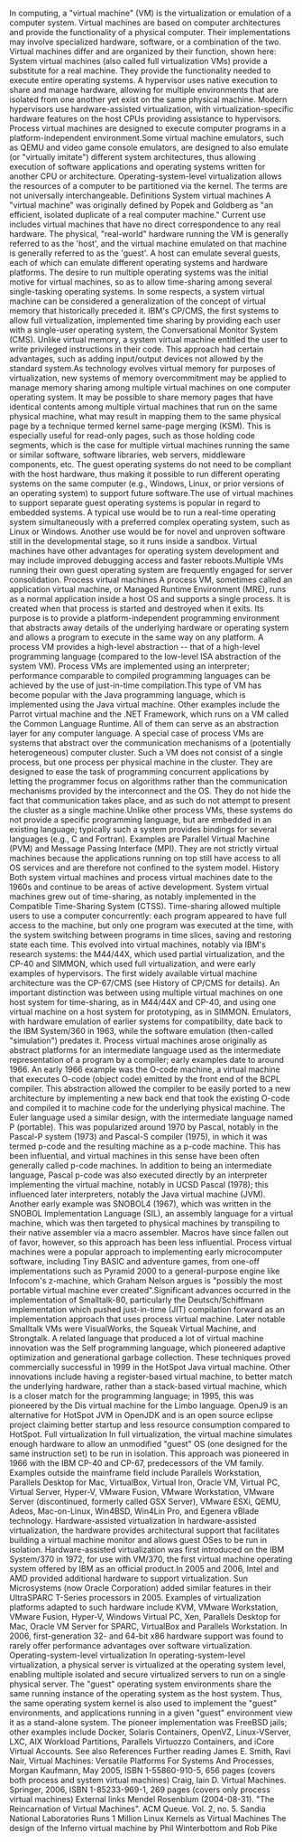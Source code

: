 In computing, a \"virtual machine\" (VM) is the virtualization or
emulation of a computer system. Virtual machines are based on computer
architectures and provide the functionality of a physical computer.
Their implementations may involve specialized hardware, software, or a
combination of the two. Virtual machines differ and are organized by
their function, shown here: System virtual machines (also called full
virtualization VMs) provide a substitute for a real machine. They
provide the functionality needed to execute entire operating systems. A
hypervisor uses native execution to share and manage hardware, allowing
for multiple environments that are isolated from one another yet exist
on the same physical machine. Modern hypervisors use hardware-assisted
virtualization, with virtualization-specific hardware features on the
host CPUs providing assistance to hypervisors. Process virtual machines
are designed to execute computer programs in a platform-independent
environment.Some virtual machine emulators, such as QEMU and video game
console emulators, are designed to also emulate (or \"virtually
imitate\") different system architectures, thus allowing execution of
software applications and operating systems written for another CPU or
architecture. Operating-system-level virtualization allows the resources
of a computer to be partitioned via the kernel. The terms are not
universally interchangeable. Definitions System virtual machines A
\"virtual machine\" was originally defined by Popek and Goldberg as \"an
efficient, isolated duplicate of a real computer machine.\" Current use
includes virtual machines that have no direct correspondence to any real
hardware. The physical, \"real-world\" hardware running the VM is
generally referred to as the \'host\', and the virtual machine emulated
on that machine is generally referred to as the \'guest\'. A host can
emulate several guests, each of which can emulate different operating
systems and hardware platforms. The desire to run multiple operating
systems was the initial motive for virtual machines, so as to allow
time-sharing among several single-tasking operating systems. In some
respects, a system virtual machine can be considered a generalization of
the concept of virtual memory that historically preceded it. IBM\'s
CP/CMS, the first systems to allow full virtualization, implemented time
sharing by providing each user with a single-user operating system, the
Conversational Monitor System (CMS). Unlike virtual memory, a system
virtual machine entitled the user to write privileged instructions in
their code. This approach had certain advantages, such as adding
input/output devices not allowed by the standard system.As technology
evolves virtual memory for purposes of virtualization, new systems of
memory overcommitment may be applied to manage memory sharing among
multiple virtual machines on one computer operating system. It may be
possible to share memory pages that have identical contents among
multiple virtual machines that run on the same physical machine, what
may result in mapping them to the same physical page by a technique
termed kernel same-page merging (KSM). This is especially useful for
read-only pages, such as those holding code segments, which is the case
for multiple virtual machines running the same or similar software,
software libraries, web servers, middleware components, etc. The guest
operating systems do not need to be compliant with the host hardware,
thus making it possible to run different operating systems on the same
computer (e.g., Windows, Linux, or prior versions of an operating
system) to support future software.The use of virtual machines to
support separate guest operating systems is popular in regard to
embedded systems. A typical use would be to run a real-time operating
system simultaneously with a preferred complex operating system, such as
Linux or Windows. Another use would be for novel and unproven software
still in the developmental stage, so it runs inside a sandbox. Virtual
machines have other advantages for operating system development and may
include improved debugging access and faster reboots.Multiple VMs
running their own guest operating system are frequently engaged for
server consolidation. Process virtual machines A process VM, sometimes
called an application virtual machine, or Managed Runtime Environment
(MRE), runs as a normal application inside a host OS and supports a
single process. It is created when that process is started and destroyed
when it exits. Its purpose is to provide a platform-independent
programming environment that abstracts away details of the underlying
hardware or operating system and allows a program to execute in the same
way on any platform. A process VM provides a high-level abstraction --
that of a high-level programming language (compared to the low-level ISA
abstraction of the system VM). Process VMs are implemented using an
interpreter; performance comparable to compiled programming languages
can be achieved by the use of just-in-time compilation.This type of VM
has become popular with the Java programming language, which is
implemented using the Java virtual machine. Other examples include the
Parrot virtual machine and the .NET Framework, which runs on a VM called
the Common Language Runtime. All of them can serve as an abstraction
layer for any computer language. A special case of process VMs are
systems that abstract over the communication mechanisms of a
(potentially heterogeneous) computer cluster. Such a VM does not consist
of a single process, but one process per physical machine in the
cluster. They are designed to ease the task of programming concurrent
applications by letting the programmer focus on algorithms rather than
the communication mechanisms provided by the interconnect and the OS.
They do not hide the fact that communication takes place, and as such do
not attempt to present the cluster as a single machine.Unlike other
process VMs, these systems do not provide a specific programming
language, but are embedded in an existing language; typically such a
system provides bindings for several languages (e.g., C and Fortran).
Examples are Parallel Virtual Machine (PVM) and Message Passing
Interface (MPI). They are not strictly virtual machines because the
applications running on top still have access to all OS services and are
therefore not confined to the system model. History Both system virtual
machines and process virtual machines date to the 1960s and continue to
be areas of active development. System virtual machines grew out of
time-sharing, as notably implemented in the Compatible Time-Sharing
System (CTSS). Time-sharing allowed multiple users to use a computer
concurrently: each program appeared to have full access to the machine,
but only one program was executed at the time, with the system switching
between programs in time slices, saving and restoring state each time.
This evolved into virtual machines, notably via IBM\'s research systems:
the M44/44X, which used partial virtualization, and the CP-40 and
SIMMON, which used full virtualization, and were early examples of
hypervisors. The first widely available virtual machine architecture was
the CP-67/CMS (see History of CP/CMS for details). An important
distinction was between using multiple virtual machines on one host
system for time-sharing, as in M44/44X and CP-40, and using one virtual
machine on a host system for prototyping, as in SIMMON. Emulators, with
hardware emulation of earlier systems for compatibility, date back to
the IBM System/360 in 1963, while the software emulation (then-called
\"simulation\") predates it. Process virtual machines arose originally
as abstract platforms for an intermediate language used as the
intermediate representation of a program by a compiler; early examples
date to around 1966. An early 1966 example was the O-code machine, a
virtual machine that executes O-code (object code) emitted by the front
end of the BCPL compiler. This abstraction allowed the compiler to be
easily ported to a new architecture by implementing a new back end that
took the existing O-code and compiled it to machine code for the
underlying physical machine. The Euler language used a similar design,
with the intermediate language named P (portable). This was popularized
around 1970 by Pascal, notably in the Pascal-P system (1973) and
Pascal-S compiler (1975), in which it was termed p-code and the
resulting machine as a p-code machine. This has been influential, and
virtual machines in this sense have been often generally called p-code
machines. In addition to being an intermediate language, Pascal p-code
was also executed directly by an interpreter implementing the virtual
machine, notably in UCSD Pascal (1978); this influenced later
interpreters, notably the Java virtual machine (JVM). Another early
example was SNOBOL4 (1967), which was written in the SNOBOL
Implementation Language (SIL), an assembly language for a virtual
machine, which was then targeted to physical machines by transpiling to
their native assembler via a macro assembler. Macros have since fallen
out of favor, however, so this approach has been less influential.
Process virtual machines were a popular approach to implementing early
microcomputer software, including Tiny BASIC and adventure games, from
one-off implementations such as Pyramid 2000 to a general-purpose engine
like Infocom\'s z-machine, which Graham Nelson argues is \"possibly the
most portable virtual machine ever created\".Significant advances
occurred in the implementation of Smalltalk-80, particularly the
Deutsch/Schiffmann implementation which pushed just-in-time (JIT)
compilation forward as an implementation approach that uses process
virtual machine. Later notable Smalltalk VMs were VisualWorks, the
Squeak Virtual Machine, and Strongtalk. A related language that produced
a lot of virtual machine innovation was the Self programming language,
which pioneered adaptive optimization and generational garbage
collection. These techniques proved commercially successful in 1999 in
the HotSpot Java virtual machine. Other innovations include having a
register-based virtual machine, to better match the underlying hardware,
rather than a stack-based virtual machine, which is a closer match for
the programming language; in 1995, this was pioneered by the Dis virtual
machine for the Limbo language. OpenJ9 is an alternative for HotSpot JVM
in OpenJDK and is an open source eclipse project claiming better startup
and less resource consumption compared to HotSpot. Full virtualization
In full virtualization, the virtual machine simulates enough hardware to
allow an unmodified \"guest\" OS (one designed for the same instruction
set) to be run in isolation. This approach was pioneered in 1966 with
the IBM CP-40 and CP-67, predecessors of the VM family. Examples outside
the mainframe field include Parallels Workstation, Parallels Desktop for
Mac, VirtualBox, Virtual Iron, Oracle VM, Virtual PC, Virtual Server,
Hyper-V, VMware Fusion, VMware Workstation, VMware Server (discontinued,
formerly called GSX Server), VMware ESXi, QEMU, Adeos, Mac-on-Linux,
Win4BSD, Win4Lin Pro, and Egenera vBlade technology. Hardware-assisted
virtualization In hardware-assisted virtualization, the hardware
provides architectural support that facilitates building a virtual
machine monitor and allows guest OSes to be run in isolation.
Hardware-assisted virtualization was first introduced on the IBM
System/370 in 1972, for use with VM/370, the first virtual machine
operating system offered by IBM as an official product.In 2005 and 2006,
Intel and AMD provided additional hardware to support virtualization.
Sun Microsystems (now Oracle Corporation) added similar features in
their UltraSPARC T-Series processors in 2005. Examples of virtualization
platforms adapted to such hardware include KVM, VMware Workstation,
VMware Fusion, Hyper-V, Windows Virtual PC, Xen, Parallels Desktop for
Mac, Oracle VM Server for SPARC, VirtualBox and Parallels Workstation.
In 2006, first-generation 32- and 64-bit x86 hardware support was found
to rarely offer performance advantages over software virtualization.
Operating-system-level virtualization In operating-system-level
virtualization, a physical server is virtualized at the operating system
level, enabling multiple isolated and secure virtualized servers to run
on a single physical server. The \"guest\" operating system environments
share the same running instance of the operating system as the host
system. Thus, the same operating system kernel is also used to implement
the \"guest\" environments, and applications running in a given
\"guest\" environment view it as a stand-alone system. The pioneer
implementation was FreeBSD jails; other examples include Docker, Solaris
Containers, OpenVZ, Linux-VServer, LXC, AIX Workload Partitions,
Parallels Virtuozzo Containers, and iCore Virtual Accounts. See also
References Further reading James E. Smith, Ravi Nair, Virtual Machines:
Versatile Platforms For Systems And Processes, Morgan Kaufmann, May
2005, ISBN 1-55860-910-5, 656 pages (covers both process and system
virtual machines) Craig, Iain D. Virtual Machines. Springer, 2006, ISBN
1-85233-969-1, 269 pages (covers only process virtual machines) External
links Mendel Rosenblum (2004-08-31). \"The Reincarnation of Virtual
Machines\". ACM Queue. Vol. 2, no. 5. Sandia National Laboratories Runs
1 Million Linux Kernels as Virtual Machines The design of the Inferno
virtual machine by Phil Winterbottom and Rob Pike
